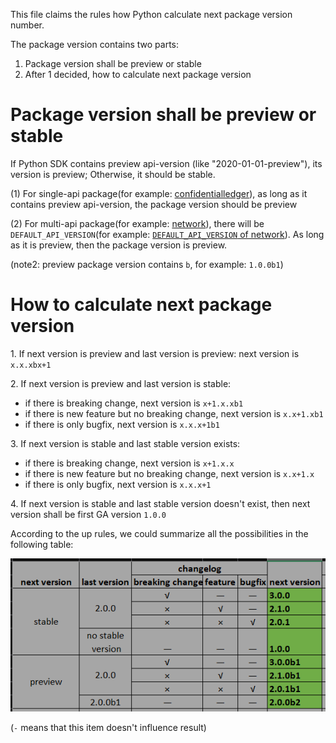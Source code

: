 This file claims the rules how Python calculate next package version number.

The package version contains two parts:

1. Package version shall be preview or stable
2. After 1 decided, how to calculate next package version

# Package version shall be preview or stable

If Python SDK contains preview api-version (like "2020-01-01-preview"), its version is preview; Otherwise, it should be stable.

(1) For single-api package(for example: [confidentialledger](https://github.com/azure-sdk/azure-sdk-for-python/blob/a56c4b44911e173a89cb051aefc588e189e42654/sdk/confidentialledger/azure-mgmt-confidentialledger/azure/mgmt/confidentialledger/_configuration.py#L39)),
 as long as it contains preview api-version, the package version should be preview

(2) For multi-api package(for example: [network](https://github.com/Azure/azure-sdk-for-python/tree/main/sdk/network/azure-mgmt-network)),
there will be `DEFAULT_API_VERSION`(for example: [`DEFAULT_API_VERSION` of network](https://github.com/Azure/azure-sdk-for-python/blob/0b3fb9ef0bee54f23beb7a4913faaaef5be90d9b/sdk/network/azure-mgmt-network/azure/mgmt/network/_network_management_client.py#L57)).
As long as it is preview, then the package version is preview.

(note2: preview package version contains `b`, for example: `1.0.0b1`)

# How to calculate next package version
1\. If next version is preview and last version is preview: next version is `x.x.xbx+1`

2\. If next version is preview and last version is stable:
 * if there is breaking change, next version is `x+1.x.xb1`
 * if there is new feature but no breaking change, next version is `x.x+1.xb1`
 * if there is only bugfix, next version is `x.x.x+1b1`

3\. If next version is stable and last stable version exists:
 * if there is breaking change, next version is `x+1.x.x`
 * if there is new feature but no breaking change, next version is `x.x+1.x`
 * if there is only bugfix, next version is `x.x.x+1`

4\. If next version is stable and last stable version doesn't exist, then next version shall be first GA version `1.0.0`

According to the up rules, we could summarize all the possibilities in the following table:

![img.png](version_summary.png)

(`-` means that this item doesn't influence result)
